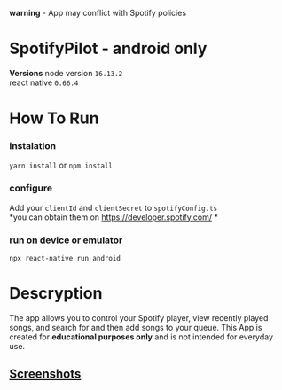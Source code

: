 
**warning** - App may conflict with Spotify policies

# SpotifyPilot - android only
**Versions**
node version `16.13.2` <br />
react native `0.66.4` <br />

# How To Run

### instalation

`yarn install` or `npm install`

### configure
Add your `clientId` and `clientSecret` to `spotifyConfig.ts` <br />
*you can obtain them on https://developer.spotify.com/ *

### run on device or emulator

`npx react-native run android`

# Descryption 

The app allows you to control your Spotify player, view recently played songs, and search for and then add songs to your queue. This App is created for **educational purposes only** and is not intended for everyday use.

## [Screenshots](screenshots)
